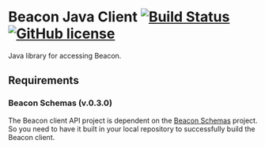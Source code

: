 # Beacon Java Client [![Build Status](https://travis-ci.org/mcupak/beacon-client.svg?branch=develop)](https://travis-ci.org/mcupak/beacon-client) [![GitHub license](https://img.shields.io/badge/license-Apache%202-blue.svg)](https://raw.githubusercontent.com/mcupak/beacon-client/develop/LICENSE)
Java library for accessing Beacon.

## Requirements
### Beacon Schemas (v.0.3.0)
The Beacon client API project is dependent on the [Beacon Schemas](https://github.com/ga4gh/beacon-team) project. So you
need to have it built in your local repository to successfully build the Beacon client.
